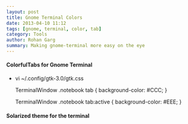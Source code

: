 ```yaml
---
layout: post
title: Gnome Terminal Colors
date: 2013-04-10 11:12
tags: [gnome, terminal, color, tab]
category: Tools
author: Rohan Garg
summary: Making gnome-terminal more easy on the eye
---
```



#### ColorfulTabs for Gnome Terminal

 -  vi ~/.config/gtk-3.0/gtk.css

      TerminalWindow .notebook tab {
            background-color: #CCC;
      }
      
      TerminalWindow .notebook tab:active {
            background-color: #EEE;
      }

#### Solarized theme for the terminal
